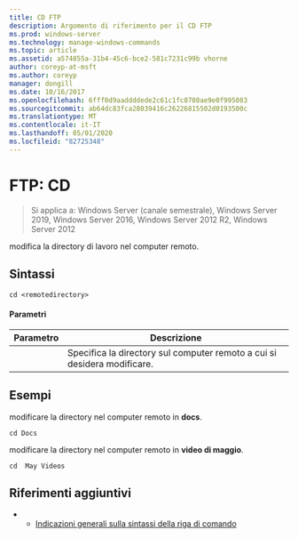 ```yaml
---
title: CD FTP
description: Argomento di riferimento per il CD FTP
ms.prod: windows-server
ms.technology: manage-windows-commands
ms.topic: article
ms.assetid: a574855a-31b4-45c6-bce2-581c7231c99b vhorne
author: coreyp-at-msft
ms.author: coreyp
manager: dongill
ms.date: 10/16/2017
ms.openlocfilehash: 6fff0d9aaddddede2c61c1fc8708ae9e0f995083
ms.sourcegitcommit: ab64dc83fca28039416c26226815502d0193500c
ms.translationtype: MT
ms.contentlocale: it-IT
ms.lasthandoff: 05/01/2020
ms.locfileid: "82725348"
---
```

# <a name="ftp-cd"></a>FTP: CD

> Si applica a: Windows Server (canale semestrale), Windows Server 2019, Windows Server 2016, Windows Server 2012 R2, Windows Server 2012

modifica la directory di lavoro nel computer remoto.   
## <a name="syntax"></a>Sintassi  
```  
cd <remotedirectory>  
```  
#### <a name="parameters"></a>Parametri  

|     Parametro     |                                 Descrizione                                 |
|-------------------|-----------------------------------------------------------------------------|
| <remotedirectory> | Specifica la directory sul computer remoto a cui si desidera modificare. |

## <a name="examples"></a>Esempi  
modificare la directory nel computer remoto in **docs**.  
```  
cd Docs  
```  
modificare la directory nel computer remoto in **video di maggio**.  
```  
cd  May Videos  
```  
## <a name="additional-references"></a>Riferimenti aggiuntivi  
-   - [Indicazioni generali sulla sintassi della riga di comando](command-line-syntax-key.md)  

